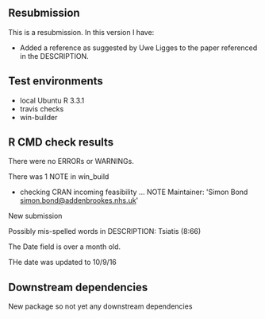 ## Resubmission

This is a resubmission. In this version I have:

* Added a <doi> reference as suggested by Uwe Ligges to the paper referenced in the DESCRIPTION. 


## Test environments
* local Ubuntu  R 3.3.1
* travis checks
* win-builder

## R CMD check results
There were no ERRORs or WARNINGs. 

There was 1 NOTE in win_build

* checking CRAN incoming feasibility ... NOTE
Maintainer: 'Simon Bond <simon.bond@addenbrookes.nhs.uk>'

New submission

Possibly mis-spelled words in DESCRIPTION:
  Tsiatis (8:66)

The Date field is over a month old.

THe date was updated to 10/9/16

## Downstream dependencies
New package so not yet any downstream dependencies
